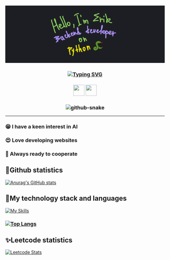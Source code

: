 ![Header](https://github.com/Fiufew/Fiufew/blob/main/assets/picture_my_header.png)

<h3 align="center"><a href="https://git.io/typing-svg"><img src="https://readme-typing-svg.herokuapp.com?font=Fira+Code&pause=2000&color=F7D95D&width=600&lines=%22Programming+is+the+art+of+creating+future+today%22" alt="Typing SVG" /></a></h3>
<h3 align="center"><img height="35" width="35" src="https://cdn.simpleicons.org/telegram" /> <img height="35" width="35" src="https://cdn.simpleicons.org/gmail" /></h3>
<h3 align="center">
  <picture>
    <source
      media="(prefers-color-scheme: dark)"
      srcset="https://github.com/Fiufew/Fiufew/blob/output/github-contribution-grid-snake-dark.svg"
    />
    <img alt="github-snake" src="github-snake.svg"/>
  </picture>
</h3>

---

### 😁 I have a keen interest in AI

### 😍 Love developing websites

### 🫡 Always ready to cooperate

## 💎Github statistics
[![Anurag's GitHub stats](https://github-readme-stats.vercel.app/api?username=Fiufew)](https://github.com/anuraghazra/github-readme-stats)

## 🎈My technology stack and languages
[![My Skills](https://skillicons.dev/icons?i=py,django,fastapi,flask,postgres,nginx,git,docker,linux)](https://skillicons.dev)

### [![Top Langs](https://github-readme-stats.vercel.app/api/top-langs/?username=Fiufew&layout=compact)](https://github.com/anuraghazra/github-readme-stats)

## ✨Leetcode statistics
[![Leetcode Stats](https://leetcard.jacoblin.cool/Fiufew?border=0&radius=20)](https://leetcode.com/Fiufew)
